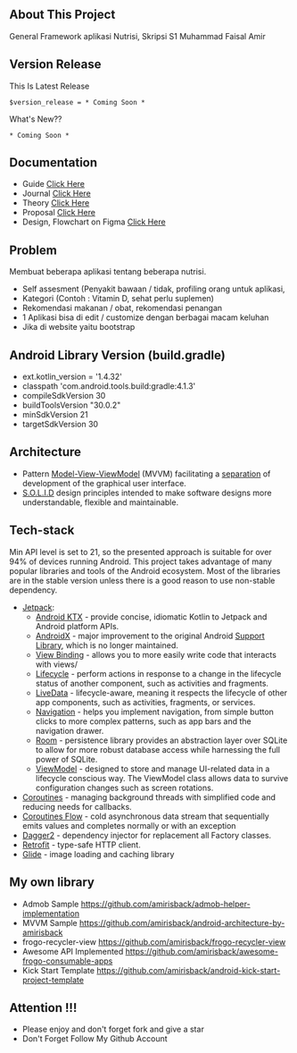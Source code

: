 ## About This Project
General Framework aplikasi Nutrisi, Skripsi S1 Muhammad Faisal Amir

## Version Release
This Is Latest Release

    $version_release = * Coming Soon *

What's New??

    * Coming Soon *

## Documentation
- Guide [Click Here](https://github.com/amirisback/general-framework/tree/master/docs/guide)
- Journal [Click Here](https://github.com/amirisback/general-framework/tree/master/docs/journal)
- Theory [Click Here](https://github.com/amirisback/general-framework/tree/master/docs/theory)
- Proposal [Click Here](https://github.com/amirisback/general-framework/tree/master/docs)
- Design, Flowchart on Figma [Click Here](https://www.figma.com/file/Ons8XY0YvxecwC71Aa92Qj/TA?node-id=0%3A1)

## Problem
Membuat beberapa aplikasi tentang beberapa nutrisi. <br>
- Self assesment (Penyakit bawaan / tidak, profiling orang untuk aplikasi,
- Kategori (Contoh : Vitamin D, sehat perlu suplemen)
- Rekomendasi makanan / obat, rekomendasi penangan
- 1 Aplikasi bisa di edit / customize dengan berbagai macam keluhan
- Jika di website yaitu bootstrap

## Android Library Version (build.gradle)
- ext.kotlin_version = '1.4.32'
- classpath 'com.android.tools.build:gradle:4.1.3'
- compileSdkVersion 30
- buildToolsVersion "30.0.2"
- minSdkVersion 21
- targetSdkVersion 30

## Architecture
-   Pattern  [Model-View-ViewModel](https://en.wikipedia.org/wiki/Model%E2%80%93view%E2%80%93viewmodel)  (MVVM) facilitating a [separation](https://en.wikipedia.org/wiki/Separation_of_concerns) of development of the graphical user interface.
-   [S.O.L.I.D](https://en.wikipedia.org/wiki/SOLID)  design principles intended to make software designs more understandable, flexible and maintainable.

## Tech-stack
Min API level is set to 21, so the presented approach is suitable for over 94% of devices running Android. This project takes advantage of many popular libraries and tools of the Android ecosystem. Most of the libraries are in the stable version unless there is a good reason to use non-stable dependency.
-   [Jetpack](https://developer.android.com/jetpack):
    -   [Android KTX](https://developer.android.com/kotlin/ktx.html)  - provide concise, idiomatic Kotlin to Jetpack and Android platform APIs.
    -   [AndroidX](https://developer.android.com/jetpack/androidx)  - major improvement to the original Android  [Support Library](https://developer.android.com/topic/libraries/support-library/index), which is no longer maintained.
    -   [View Binding](https://developer.android.com/topic/libraries/view-binding)  - allows you to more easily write code that interacts with views/
    -   [Lifecycle](https://developer.android.com/topic/libraries/architecture/lifecycle)  - perform actions in response to a change in the lifecycle status of another component, such as activities and fragments.
    -   [LiveData](https://developer.android.com/topic/libraries/architecture/livedata)  - lifecycle-aware, meaning it respects the lifecycle of other app components, such as activities, fragments, or services.
    -   [Navigation](https://developer.android.com/guide/navigation/)  - helps you implement navigation, from simple button clicks to more complex patterns, such as app bars and the navigation drawer.
    -   [Room](https://developer.android.com/topic/libraries/architecture/room)  - persistence library provides an abstraction layer over SQLite to allow for more robust database access while harnessing the full power of SQLite.
    -   [ViewModel](https://developer.android.com/topic/libraries/architecture/viewmodel)  - designed to store and manage UI-related data in a lifecycle conscious way. The ViewModel class allows data to survive configuration changes such as screen rotations.
-   [Coroutines](https://kotlinlang.org/docs/reference/coroutines-overview.html)  - managing background threads with simplified code and reducing needs for callbacks.
-   [Coroutines Flow](https://kotlinlang.org/docs/reference/coroutines-overview.html)  - cold asynchronous data stream that sequentially emits values and completes normally or with an exception
-   [Dagger2](https://dagger.dev/)  - dependency injector for replacement all Factory classes.
-   [Retrofit](https://square.github.io/retrofit/)  - type-safe HTTP client.
-   [Glide](https://github.com/bumptech/glide)  - image loading and caching library

## My own library
- Admob Sample https://github.com/amirisback/admob-helper-implementation
- MVVM Sample https://github.com/amirisback/android-architecture-by-amirisback
- frogo-recycler-view https://github.com/amirisback/frogo-recycler-view
- Awesome API Implemented https://github.com/amirisback/awesome-frogo-consumable-apps
- Kick Start Template https://github.com/amirisback/android-kick-start-project-template

## Attention !!!
- Please enjoy and don't forget fork and give a star
- Don't Forget Follow My Github Account